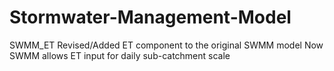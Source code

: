 Stormwater-Management-Model
===========================

SWMM_ET
Revised/Added ET component to the original SWMM model
Now SWMM allows ET input for daily sub-catchment scale

